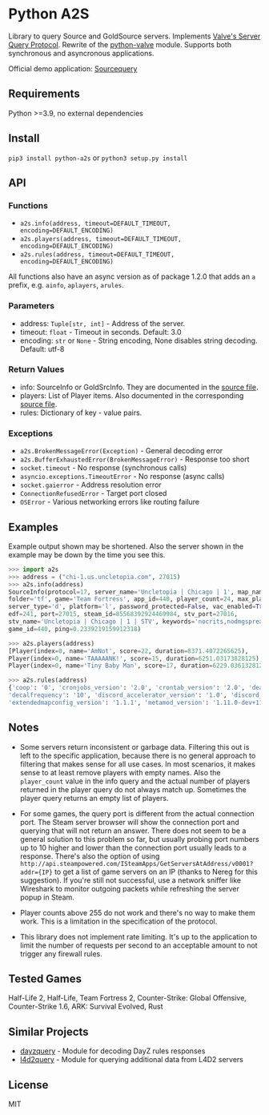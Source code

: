 # Python A2S

Library to query Source and GoldSource servers.
Implements [Valve's Server Query Protocol](https://developer.valvesoftware.com/wiki/Server_queries).
Rewrite of the [python-valve](https://github.com/serverstf/python-valve) module.
Supports both synchronous and asyncronous applications.

Official demo application: [Sourcequery](https://sourcequery.yepoleb.at)

## Requirements

Python >=3.9, no external dependencies

## Install

`pip3 install python-a2s` or `python3 setup.py install`

## API

### Functions

* `a2s.info(address, timeout=DEFAULT_TIMEOUT, encoding=DEFAULT_ENCODING)`
* `a2s.players(address, timeout=DEFAULT_TIMEOUT, encoding=DEFAULT_ENCODING)`
* `a2s.rules(address, timeout=DEFAULT_TIMEOUT, encoding=DEFAULT_ENCODING)`

All functions also have an async version as of package 1.2.0 that adds an `a` prefix, e.g.
`ainfo`, `aplayers`, `arules`.

### Parameters

* address: `Tuple[str, int]` - Address of the server.
* timeout: `float` - Timeout in seconds. Default: 3.0
* encoding: `str` or `None` - String encoding, None disables string decoding. Default: utf-8

### Return Values

* info: SourceInfo or GoldSrcInfo. They are documented in the
  [source file](a2s/info.py).
* players: List of Player items. Also documented in the corresponding
  [source file](a2s/players.py).
* rules: Dictionary of key - value pairs.

### Exceptions

* `a2s.BrokenMessageError(Exception)` - General decoding error
* `a2s.BufferExhaustedError(BrokenMessageError)` - Response too short
* `socket.timeout` - No response (synchronous calls)
* `asyncio.exceptions.TimeoutError` - No response (async calls)
* `socket.gaierror` - Address resolution error
* `ConnectionRefusedError` - Target port closed
* `OSError` - Various networking errors like routing failure

## Examples

Example output shown may be shortened. Also the server shown in the example may be down by the time you see this.

```py
>>> import a2s
>>> address = ("chi-1.us.uncletopia.com", 27015)
>>> a2s.info(address)
SourceInfo(protocol=17, server_name='Uncletopia | Chicago | 1', map_name='pl_badwater',
folder='tf', game='Team Fortress', app_id=440, player_count=24, max_players=24, bot_count=0,
server_type='d', platform='l', password_protected=False, vac_enabled=True, version='7370160',
edf=241, port=27015, steam_id=85568392924469984, stv_port=27016,
stv_name='Uncletopia | Chicago | 1 | STV', keywords='nocrits,nodmgspread,payload,uncletopia',
game_id=440, ping=0.2339219159912318)

>>> a2s.players(address)
[Player(index=0, name='AmNot', score=22, duration=8371.4072265625),
Player(index=0, name='TAAAAANK!', score=15, duration=6251.03173828125),
Player(index=0, name='Tiny Baby Man', score=17, duration=6229.0361328125)]

>>> a2s.rules(address)
{'coop': '0', 'cronjobs_version': '2.0', 'crontab_version': '2.0', 'deathmatch': '1',
'decalfrequency': '10', 'discord_accelerator_version': '1.0', 'discord_version': '1.0',
'extendedmapconfig_version': '1.1.1', 'metamod_version': '1.11.0-dev+1145V', 'mp_allowNPCs': '1'}
```

## Notes

* Some servers return inconsistent or garbage data. Filtering this out is left to the specific application, because there is no general approach to filtering that makes sense for all use cases. In most scenarios, it makes sense to at least remove players with empty names. Also the `player_count` value in the info query and the actual number of players returned in the player query do not always match up. Sometimes the player query returns an empty list of players.

* For some games, the query port is different from the actual connection port. The Steam server browser will show the connection port and querying that will not return an answer. There does not seem to be a general solution to this problem so far, but usually probing port numbers up to 10 higher and lower than the connection port usually leads to a response. There's also the option of using `http://api.steampowered.com/ISteamApps/GetServersAtAddress/v0001?addr={IP}` to get a list of game servers on an IP (thanks to Nereg for this suggestion). If you're still not successful, use a network sniffer like Wireshark to monitor outgoing packets while refreshing the server popup in Steam.

* Player counts above 255 do not work and there's no way to make them work. This is a limitation in the specification of the protocol.

* This library does not implement rate limiting. It's up to the application to limit the number of requests per second to an acceptable amount to not trigger any firewall rules.

## Tested Games

Half-Life 2, Half-Life, Team Fortress 2, Counter-Strike: Global Offensive, Counter-Strike 1.6, ARK: Survival Evolved, Rust

## Similar Projects

* [dayzquery](https://github.com/Yepoleb/dayzquery) - Module for decoding DayZ rules responses
* [l4d2query](https://github.com/Yepoleb/l4d2query) - Module for querying additional data from L4D2 servers

## License

MIT
